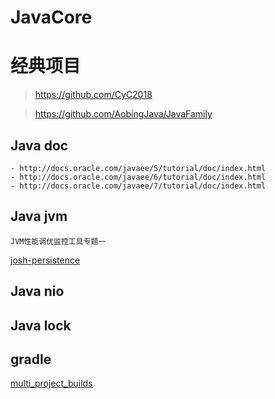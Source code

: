 # JavaCore

# 经典项目
>https://github.com/CyC2018


>https://github.com/AobingJava/JavaFamily

## Java doc

```
- http://docs.oracle.com/javaee/5/tutorial/doc/index.html
- http://docs.oracle.com/javaee/6/tutorial/doc/index.html
- http://docs.oracle.com/javaee/7/tutorial/doc/index.html
```

## Java jvm
```
JVM性能调优监控工具专题一
```
[josh-persistence](http://josh-persistence.iteye.com/blog/2161848)



## Java nio

## Java lock

## gradle

[multi_project_builds](https://docs.gradle.org/current/userguide/multi_project_builds.html)


